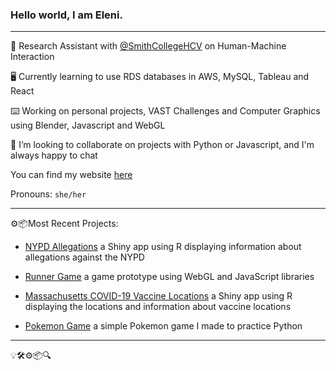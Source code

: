 ### Hello world, I am Eleni.

-----------

🔭 Research Assistant with [@SmithCollegeHCV](https://github.com/SmithCollegeHCV) on Human-Machine Interaction

🖥 Currently learning to use RDS databases in AWS, MySQL, Tableau and React

⌨️️ Working on personal projects, VAST Challenges and Computer Graphics using Blender, Javascript and WebGL

🌻 I’m looking to collaborate on projects with Python or Javascript, and I'm always happy to chat

You can find my website [here](https://epartakki.github.io/elenipartakki/#)

Pronouns: `she/her`

-----------

⚙️📦Most Recent Projects:

- [NYPD Allegations](https://github.com/mariumtapal/sds235-final-project) a Shiny app using R displaying information about allegations against the NYPD

- [Runner Game](https://github.com/epartakki/runnergame) a game prototype using WebGL and JavaScript libraries

- [Massachusetts COVID-19 Vaccine Locations](https://marium.shinyapps.io/hacksmith21/) a Shiny app using R displaying the locations and information about vaccine locations

- [Pokemon Game](https://github.com/epartakki/pokemongame) a simple Pokemon game I made to practice Python
 


-----------




💡🛠⚙️📦🔍
